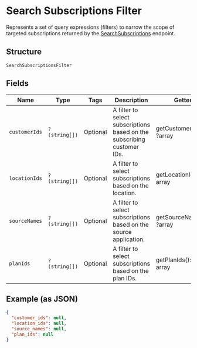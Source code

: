 
# Search Subscriptions Filter

Represents a set of query expressions (filters) to narrow the scope of targeted subscriptions returned by
the [SearchSubscriptions](../../doc/apis/subscriptions.md#search-subscriptions) endpoint.

## Structure

`SearchSubscriptionsFilter`

## Fields

| Name | Type | Tags | Description | Getter | Setter |
|  --- | --- | --- | --- | --- | --- |
| `customerIds` | `?(string[])` | Optional | A filter to select subscriptions based on the subscribing customer IDs. | getCustomerIds(): ?array | setCustomerIds(?array customerIds): void |
| `locationIds` | `?(string[])` | Optional | A filter to select subscriptions based on the location. | getLocationIds(): ?array | setLocationIds(?array locationIds): void |
| `sourceNames` | `?(string[])` | Optional | A filter to select subscriptions based on the source application. | getSourceNames(): ?array | setSourceNames(?array sourceNames): void |
| `planIds` | `?(string[])` | Optional | A filter to select subscriptions based on the plan IDs. | getPlanIds(): ?array | setPlanIds(?array planIds): void |

## Example (as JSON)

```json
{
  "customer_ids": null,
  "location_ids": null,
  "source_names": null,
  "plan_ids": null
}
```

